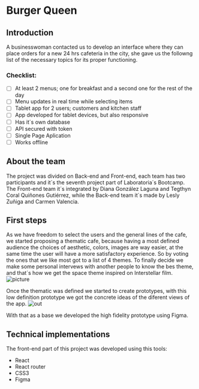 # Burger Queen

## Introduction  

A businesswoman contacted us to develop an interface where they can place orders for a new 24 hrs cafeteria in the city, she gave us the followng list of the necessary topics for its proper functioning.
### Checklist:

- [ ] At least 2 menus; one for breakfast and a second one for the rest of the day
- [ ] Menu updates in real time while selecting items 
- [ ] Tablet app for 2 users; customers and kitchen staff
- [ ] App developed for tablet devices, but also responsive
- [ ] Has it´s own database
- [ ] API secured with token
- [ ] Single Page Aplication
- [ ] Works offline

## About the team 
The project was divided on Back-end and Front-end, each team has two participants and it´s the seventh project part of Laboratoria´s Bootcamp.
The Front-end team it´s integrated by Diana González Laguna and Tegthyn Coral Quiñones Gutiérrez, while the Back-end team it´s made by Lesly Zuñiga and Carmen Valencia. 

## First steps  

As we have freedom to select the users and the general lines of the cafe, we started proposing a thematic cafe, because having a most defined audience the choices of aesthetic, colors, images are way easier, at the same time the user will have a more satisfactory experience. So by voting the ones that we like most got to a list of 4 themes. To finally decide we make some personal intervews with another people to know the bes theme, and that´s how we get the space theme inspired on Interstellar film.  
![picture](https://www.sciencealert.com/images/2019-08/processed/stellar-1_600.jpg)

Once the thematic was defined we started to create prototypes, with this low definition prototype we got the concrete ideas of the diferent views of the app.
![out](https://i.ibb.co/zSw4DzH/ndice.jpg)

With that as a base we developed the high fidelity prototype using Figma.


## Technical implementations 

The front-end part of this project was developed using this tools:
- React  
- React router  
- CSS3  
- Figma  



 














